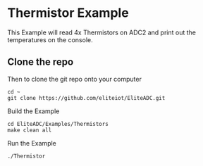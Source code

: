 
# Thermistor Example

This Example will read 4x Thermistors on ADC2 and print out the temperatures on the console.



## Clone the repo
Then to clone the git repo onto your computer

    cd ~
    git clone https://github.com/eliteiot/EliteADC.git

Build the Example

    cd EliteADC/Examples/Thermistors
    make clean all

Run the Example

    ./Thermistor


